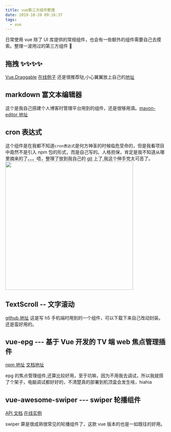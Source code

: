 ```yaml
---
title: vue第三方组件整理
date: 2019-10-20 09:16:37
tags:
  - vue
---
```


日常使用 vue 除了 UI 库提供的常规组件，也会有一些额外的组件需要自己去摸索。整理一波用过的第三方组件 💖

<!--more-->

## 拖拽 ✨✨✨✨

[Vue.Draggable](https://github.com/SortableJS/Vue.Draggable)
[在线例子](https://sortablejs.github.io/Vue.Draggable/#/simple)
还是很推荐哒,小心翼翼放上自己的[地址](https://github.com/JMjiayou8/static_demo/tree/master/blog/draggable)

## markdown 富文本编辑器

这个是我自己搭建个人博客时管理平台用到的组件，还是很够用滴。[mavon-editor 地址](https://www.npmjs.com/package/mavon-editor)

## cron 表达式

这个组件是在我都不知道`cron表达式`是何方神圣的时候临危受命的，但是我看项目中竟然不是引入 npm 包的形式，而是自己写的。人格担保，肯定是我不知道从哪里摘来的了。。。唔，整理了放到我自己的 [git](https://github.com/JMjiayou8/static_demo/tree/master/blog/CronInput) 上了,我这个伸手党太可恶了。
<img width=400 src="/images/cron.png" >

## TextScroll -- 文字滚动

[github 地址](https://github.com/bingyang519/vueFlexibleComponents)
这是写 h5 手机端时用到的一个组件，可以下载下来自己改动封装。还是蛮好用的。

## vue-epg --- 基于 Vue 开发的 TV 端 web 焦点管理插件

[npm 地址](https://www.npmjs.com/package/vue-epg)
[文档地址](https://www.kancloud.cn/koala-gc/vue-epg/758916)

epg 的焦点管理组件,还算比较好用，至于坑嘛，因为不用我去调试，所以我就搭了个架子，电脑调试都好好的，不清楚真的部署到机顶盒会发生啥，hiahia

## vue-awesome-swiper --- swiper 轮播组件

[API 文档](https://3.swiper.com.cn/api/index.html)
[在线实例](https://github.surmon.me/vue-awesome-swiper/)

swiper 算是很成熟很常见的轮播组件了，这款 vue 版本的也是一如既往的好用。
